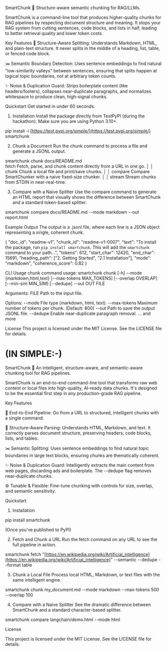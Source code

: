 SmartChunk 🧩
Structure-aware semantic chunking for RAG/LLMs.

SmartChunk is a command-line tool that produces higher-quality chunks for RAG pipelines by respecting document structure and meaning. It stops your RAG system from cutting sentences, code blocks, and lists in half, leading to better retrieval quality and lower token costs.

Key Features
🧠 Structure-Aware Splitting: Understands Markdown, HTML, and plain-text structure. It never splits in the middle of a heading, list, table, or fenced code block.

✂️ Semantic Boundary Detection: Uses sentence embeddings to find natural "low-similarity valleys" between sentences, ensuring that splits happen at logical topic boundaries, not at arbitrary token counts.

✨ Noise & Duplication Guard: Strips boilerplate content (like headers/footers), collapses near-duplicate paragraphs, and normalizes whitespace to produce clean, high-signal chunks.

Quickstart
Get started in under 60 seconds.

1. Installation
Install the package directly from TestPyPI (during the hackathon). Make sure you are using Python 3.10+.

pip install -i [https://test.pypi.org/simple/](https://test.pypi.org/simple/) smartchunk

2. Chunk a Document
Run the chunk command to process a file and generate a JSONL output.

smartchunk chunk docs/README.md \
   fetch     Fetch, parse, and chunk content directly from a URL in one go.                                                                                                       │
│ chunk     Chunk a local file and print/save chunks.                                                                                                                            │
│ compare   Compare SmartChunker with a naive fixed-size chunker.                                                                                                                │
│ stream    Stream chunks from STDIN in near-real-time.                                                                                                                          

3. Compare with a Naive Splitter
Use the compare command to generate an HTML report that visually shows the difference between SmartChunk and a standard token-based splitter.

smartchunk compare docs/README.md --mode markdown --out report.html

Example Output
The output is a .jsonl file, where each line is a JSON object representing a single, coherent chunk.

{
  "doc_id": "readme-v1",
  "chunk_id": "readme-v1-0007",
  "text": "To install the package, run `pip install smartchunk`. This will add the `smartchunk` command to your path...",
  "tokens": 612,
  "start_char": 12420,
  "end_char": 15691,
  "heading_path": ["2. Getting Started", "2.1 Installation"],
  "mode": "markdown",
  "coherence_score": 0.82
}

CLI Usage
chunk command
usage: smartchunk chunk [-h] --mode {markdown,html,text} [--max-tokens MAX_TOKENS] [--overlap OVERLAP] [--min-sim MIN_SIM] [--dedupe] --out OUT FILE

Arguments:
  FILE                  Path to the input file.

Options:
  --mode                File type (markdown, html, text).
  --max-tokens          Maximum number of tokens per chunk. (Default: 800)
  --out                 Path to save the output JSONL file.
  --dedupe              Enable near-duplicate paragraph removal.
  ... and more

License
This project is licensed under the MIT License. See the LICENSE file for details.

# (IN SIMPLE:-)
SmartChunk 🧩
An intelligent, structure-aware, and semantic-aware chunking tool for RAG pipelines.

SmartChunk is an end-to-end command-line tool that transforms raw web content or local files into high-quality, AI-ready data chunks. It's designed to be the essential first step in any production-grade RAG pipeline.

Key Features

📡 End-to-End Pipeline: Go from a URL to structured, intelligent chunks with a single command.

🧠 Structure-Aware Parsing: Understands HTML, Markdown, and text. It correctly parses document structure, preserving headers, code blocks, lists, and tables.

✂️ Semantic Splitting: Uses sentence embeddings to find natural topic boundaries in large text blocks, ensuring chunks are thematically coherent.

✨ Noise & Duplication Guard: Intelligently extracts the main content from web pages, discarding ads and boilerplate. The --dedupe flag removes near-duplicate chunks.

⚙️ Tunable & Flexible: Fine-tune chunking with controls for size, overlap, and semantic sensitivity.

Quickstart

1. Installation

pip install smartchunk

(Once you've published to PyPI)

2. Fetch and Chunk a URL
Run the fetch command on any URL to see the full pipeline in action.

smartchunk fetch "[https://en.wikipedia.org/wiki/Artificial_intelligence](https://en.wikipedia.org/wiki/Artificial_intelligence)" --semantic --dedupe --format table

3. Chunk a Local File
Process local HTML, Markdown, or text files with the same intelligent engine.

smartchunk chunk my_document.md --mode markdown --max-tokens 500 --overlap 100

4. Compare with a Naive Splitter
See the dramatic difference between SmartChunk and a standard character-based splitter.

smartchunk compare langchain/demo.html --mode html

License

This project is licensed under the MIT License. See the LICENSE file for details.


